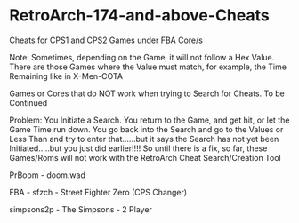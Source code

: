 # RetroArch-174-and-above-Cheats
Cheats for CPS1 and CPS2 Games under FBA Core/s

Note: Sometimes, depending on the Game, it will not follow a Hex Value. There are those Games where the Value must match, for example, the Time Remaining like in X-Men-COTA

Games or Cores that do NOT work when trying to Search for Cheats. To be Continued

Problem: You Initiate a Search. You return to the Game, and get hit, or let the Game Time run down. You go back into the Search and go to the Values or Less Than and try to enter that......but it says the Search has not yet been Initiated.....but you just did earlier!!!! So until there is a fix, so far, these Games/Roms will not work with the RetroArch Cheat Search/Creation Tool

PrBoom - doom.wad

FBA - 
sfzch - Street Fighter Zero (CPS Changer)

simpsons2p - The Simpsons - 2 Player
